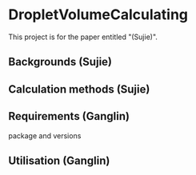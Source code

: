 # DropletVolumeCalculating

This project is for the paper entitled "(Sujie)".

## Backgrounds (Sujie)

## Calculation methods (Sujie)

## Requirements (Ganglin)
package and versions

## Utilisation (Ganglin)
